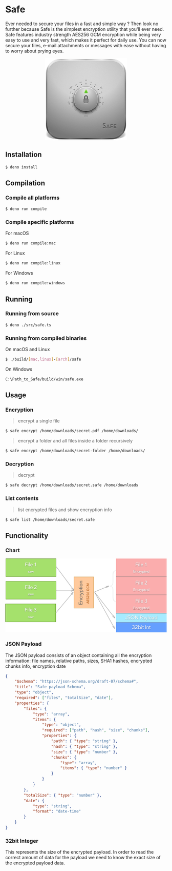 # Safe

Ever needed to secure your files in a fast and simple way ? Then look no further
because Safe is the simplest encryption utility that you'll ever need. Safe
features industry strength AES256 GCM encryption while being very easy to use
and very fast, which makes it perfect for daily use. You can now secure your
files, e-mail attachments or messages with ease without having to worry about
prying eyes.

<p align="center"><img src ="icon.png" /></p>

## Installation

```bash
$ deno install
```

## Compilation

### Compile all platforms

```bash
$ deno run compile
```

### Compile specific platforms

For macOS

```bash
$ deno run compile:mac
```

For Linux

```bash
$ deno run compile:linux
```

For Windows

```bash
$ deno run compile:windows
```

## Running

### Running from source

```bash
$ deno ./src/safe.ts
```

### Running from compiled binaries

On macOS and Linux

```bash
$ ./build/[mac,linux]-[arch]/safe
```

On Windows

```bash
C:\Path_to_Safe/build/win/safe.exe
```

## Usage

### Encryption

> encrypt a single file

```bash
$ safe encrypt /home/downloads/secret.pdf /home/downloads/
```

> encrypt a folder and all files inside a folder recursively

```bash
$ safe encrypt /home/downloads/secret-folder /home/downloads/
```

### Decryption

> decrypt

```bash
$ safe decrypt /home/downloads/secret.safe /home/downloads
```

### List contents

> list encrypted files and show encryption info

```bash
$ safe list /home/downloads/secret.safe
```

## Functionality

### Chart

<p align="center"><img src ="encryption-chart.png" /></p>

### JSON Payload

The JSON payload consists of an object containing all the encryption
information: file names, relative paths, sizes, SHA1 hashes, encrypted chunks
info, encryption date

```json
{
    "$schema": "https://json-schema.org/draft-07/schema#",
    "title": "Safe payload Schema",
    "type": "object",
    "required": ["files", "totalSize", "date"],
    "properties": {
        "files": {
            "type": "array",
            "items": {
                "type": "object",
                "required": ["path", "hash", "size", "chunks"],
                "properties": {
                    "path": { "type": "string" },
                    "hash": { "type": "string" },
                    "size": { "type": "number" },
                    "chunks": {
                        "type": "array",
                        "items": { "type": "number" }
                    }
                }
            }
        },
        "totalSize": { "type": "number" },
        "date": {
            "type": "string",
            "format": "date-time"
        }
    }
}
```

### 32bit Integer

This represents the size of the encrypted payload. In order to read the correct
amount of data for the payload we need to know the exact size of the encrypted
payload data.
